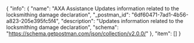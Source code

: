 {
  "info": {
    "name": "AXA Assistance Updates information related to the locksmithing damage declaration",
    "_postman_id": "6df60471-7ad1-4b56-a823-205e395fc5f4",
    "description": "Updates information related to the locksmithing damage declaration",
    "schema": "https://schema.getpostman.com/json/collection/v2.0.0/"
  },
  "item": []
}